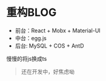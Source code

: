 
# 重构BLOG
* 前台：React + Mobx + Material-UI
* 中台：egg.js
* 后台: MySQL + COS + AntD

慢慢的将js换成ts

> 还在开发中，好焦虑呦
